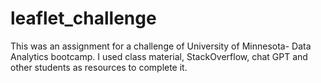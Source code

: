 # leaflet_challenge

This was an assignment for a challenge of University of Minnesota- Data Analytics bootcamp. I used class material, StackOverflow, chat GPT and other students as resources to complete it. 
